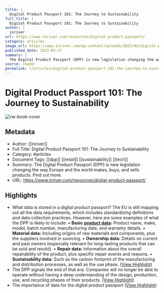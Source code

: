```yaml
---
title: |
  Digital Product Passport 101: The Journey to Sustainability
full_title: |
  Digital Product Passport 101: The Journey to Sustainability
author: |
  inriver
url: https://www.inriver.com/resources/digital-product-passport/
category: articles
image_url: https://www.inriver.com/wp-content/uploads/2023/03/digital-product-passport.jpg
published_date: 2023-03-27
summary: |
  The Digital Product Passport (DPP) is new legislation changing the way Europe and the world makes, buys, and sells products. Find out more.
source: reader
permalink: l/articles/digital-product-passport-101-the-journey-to-sustainability
---
```

# Digital Product Passport 101: The Journey to Sustainability

![rw-book-cover](https://www.inriver.com/wp-content/uploads/2023/03/digital-product-passport.jpg)

## Metadata
- Author: [[inriver]]
- Full Title: Digital Product Passport 101: The Journey to Sustainability
- Category: #articles
- Document Tags: [[dpp]] [[retail]] [[sustainability]] [[tech]] 
- Summary: The Digital Product Passport (DPP) is new legislation changing the way Europe and the world makes, buys, and sells products. Find out more.
- URL: https://www.inriver.com/resources/digital-product-passport/

## Highlights
- What data is stored in a digital product passport?
  The EU is still mapping out all the data requirements, which includes standardizing definitions and data collection practices. However, here are some examples of what the DPP is likely to include:
  • **Basic** [**product data**](https://www.inriver.com/resources/what-is-product-data-syndication/)**:** Product name, make, model, batch number, manufacturing date, and warranty details.
  • **Material data:** Including origins of raw materials and components, plus the suppliers involved in sourcing.
  • **Ownership data:** Details on current and past owners (especially relevant for long-lasting products that can be sold and resold).
  • **Repair data:** Information about the overall repairability of the product, plus specific repair events and reasons.
  • **Sustainability data:** Such as the carbon footprint of the manufacturing and distribution processes, as well as the use phase. ([View Highlight](https://read.readwise.io/read/01hppn3r9cxfbxpb5ec759g00s))
- The DPP signals the end of that era. Companies will no longer be able to operate without having a deep understanding of the design, production, use, and recycling phases of their products. ([View Highlight](https://read.readwise.io/read/01hppn5b0sjqna422ggtrpeqx4))
- The importance of data for the digital product passport ([View Highlight](https://read.readwise.io/read/01hppn8qb6d4d1qfa3j9kbreye))


